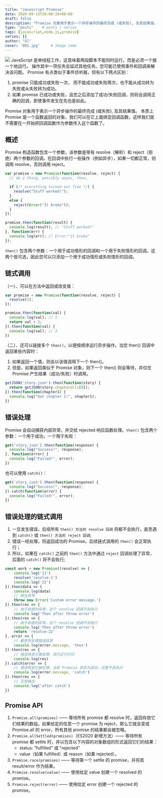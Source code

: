 ```yaml
---
title: "Javascript Promise"
date: 2020-09-13T20:00:24+08:00
draft: false
description: "Promise 对象用于表示一个异步操作的最终完成 (或失败), 及其结果值。本质上 Promise 是一个函数返回的对象，我们可以在它上面绑定回调函数，这样我们就不需要在一开始把回调函数作为参数传入这个函数了。"
type: "posts"    # posts | series
tags: [javascript,node.js,promise]
series: []
author: "Gl"
cover: '001.jpg'     # image name
---
```


![](001.jpg)
JavaScript 是单线程工作，这意味着两段脚本不能同时运行，而是必须一个接一个地运行。
操作其中一项任务会延迟其他任务。您可能已使用事件和回调来解决该问题。
Promise 有点类似于事件侦听器，但有以下两点区别：

1. promise 只能成功或失败一次， 而不能成功或失败两次，也不能从成功转为失败或从失败转为成功。
1. 如果 promise 已成功或失败，且您之后添加了成功/失败回调，则将会调用正确的回调，即使事件发生在先也是如此。

Promise 对象用于表示一个异步操作的最终完成 (或失败), 及其结果值。
本质上 Promise 是一个函数返回的对象，我们可以在它上面绑定回调函数，这样我们就不需要在一开始把回调函数作为参数传入这个函数了。

## 概述

Promise 构造函数包含一个参数，该参数是带有 resolve（解析）和 reject（拒绝）两个参数的回调。在回调中执行一些操作（例如异步），如果一切都正常，则调用 resolve，否则调用 reject。

```js
var promise = new Promise(function(resolve, reject) {
  // do a thing, possibly async, then…

  if (/* everything turned out fine */) {
    resolve("Stuff worked!");
  }
  else {
    reject(Error("It broke"));
  }
});

promise.then(function(result) {
  console.log(result); // "Stuff worked!"
}, function(err) {
  console.log(err); // Error:"It broke"
});
```

`then()` 包含两个参数：一个用于成功情形的回调和一个用于失败情形的回调。这两个皆可选，因此您可以只添加一个用于成功情形或失败情形的回调。

## 链式调用

（一）、可以在方法中返回或改变值：

```js
var promise = new Promise(function(resolve, reject) {
  resolve(1);
});

promise.then(function(val) {
  console.log(val); // 1
  return val + 2;
}).then(function(val) {
  console.log(val); // 3
})
```

（二）、还可以链接多个 `then()`，以便按顺序运行异步操作。当您 then() 回调中返回某些内容时：

1. 如果返回一个值，则会以该值调用下一个 then()。
1. 但是，如果返回类似于 Promise 对象，则下一个 then() 则会等待，并仅在 Promise 产生结果（成功/失败）时调用。

```js
getJSON('story.json').then(function(story) {
  return getJSON(story.chapterUrls[0]);
}).then(function(chapter1) {
  console.log("Got chapter 1!", chapter1);
})
```

## 错误处理

Promise 会自动捕获内部异常，并交给 rejected 响应函数处理。`then()` 包含两个参数：一个用于成功，一个用于失败：

```js
get('story.json').then(function(response) {
  console.log("Success!", response);
}, function(error) {
  console.log("Failed!", error);
})
```

也可以使用 `catch()`：

```js
get('story.json').then(function(response) {
  console.log("Success!", response);
}).catch(function(error) {
  console.log("Failed!", error);
})
```

## 错误处理的链式调用

1. 一旦发生错误，后续所有 `then() 方法的 resolve 回调` 将都不会执行，直至遇到 `catch()` 或 `then() 方法的 reject 回调`;
1. 错误一经处理，将返回成功的 Promise，后续链式调用的 `then()` 会正常执行；
1. 所以，如果在 `catch()` 之前的 `then()` 方法中通过 `reject` 回调处理了异常，后面的 `catch()` 将不会执行;

```js
const work = new Promise((resolve) => {
    console.log('11')
    resolve('resolve-1')
    console.log('22')
}).then(data => {
    console.log(data)
    // 抛出异常
    throw new Error('Custom error message.')
}).then(res => {
    // 由于前面的异常，这个 resolve 回调不会执行
    console.log('Then after throw error')
}).then(res => {
    // 由于前面的异常，这个 resolve 回调不会执行
    console.log('Then after throw error')
    return 'resolve-22'
}, error => {
    // 截获并处理错误信息
    console.log(error.message, 'then')
}).then(res => {
    // 错误信息已被处理，该行正行打印
    console.log(res)
}).catch(error => {
    // 错误信息已被处理，当前 Promise 状态为成功，这里不会执行
    console.log(error.message, 'catch')
}).then(res => {
    // 正常输出
    console.log('after catch')
})
```

## Promise API

1. `Promise.all(promises)` —— 等待所有 promise 都 resolve 时，返回存放它们结果的数组。如果给定的任意一个 promise 为 reject，那么它就会变成 Promise.all 的 error，所有其他 promise 的结果都会被忽略。
1. `Promise.allSettled(promises)`（ES2020 新增方法）—— 等待所有 promise 都 settle 时，并以包含以下内容的对象数组的形式返回它们的结果：
    - status: "fulfilled" 或 "rejected"
    - value（如果 fulfilled）或 reason（如果 rejected）。
1. `Promise.race(promises)` —— 等待第一个 settle 的 promise，并将其 result/error 作为结果。
1. `Promise.resolve(value)` —— 使用给定 value 创建一个 resolved 的 promise。
1. `Promise.reject(error)` —— 使用给定 error 创建一个 rejected 的 promise。